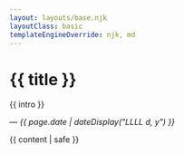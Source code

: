 ```yaml
---
layout: layouts/base.njk
layoutClass: basic
templateEngineOverride: njk, md
---
```


<h1>{{ title }}</h1>

{{ intro }}

<p>— <em><time datetime="{{ page.date }}">{{ page.date | dateDisplay("LLLL d, y") }}</time></em> </p>



{{ content | safe }}



